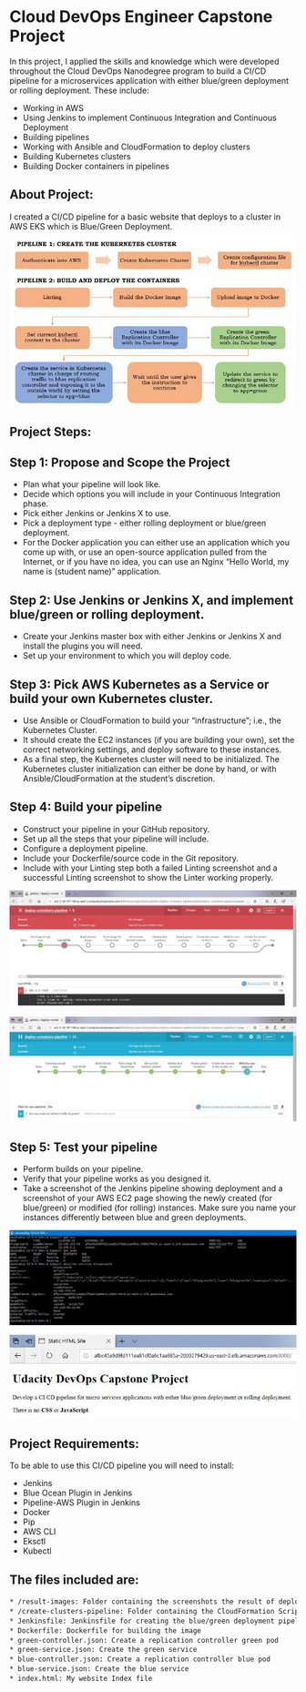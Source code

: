# Cloud DevOps Engineer Capstone Project
In this project, I applied the skills and knowledge which were developed throughout the Cloud DevOps Nanodegree program to build a CI/CD pipeline for a microservices application with either blue/green deployment or rolling deployment. These include:
* Working in AWS
* Using Jenkins to implement Continuous Integration and Continuous Deployment
* Building pipelines
* Working with Ansible and CloudFormation to deploy clusters
* Building Kubernetes clusters
* Building Docker containers in pipelines

## About Project: 

I created a CI/CD pipeline for a basic website that deploys to a cluster in AWS EKS which is Blue/Green Deployment.

![img-1](result-images/project-img.JPG)

## Project Steps:

## Step 1: Propose and Scope the Project
* Plan what your pipeline will look like.
* Decide which options you will include in your Continuous Integration phase.
* Pick either Jenkins or Jenkins X to use.
* Pick a deployment type - either rolling deployment or blue/green deployment.
* For the Docker application you can either use an application which you come up with, or use an open-source application pulled from the Internet, or if you have no idea, you can use an Nginx “Hello World, my name is (student name)” application.
## Step 2: Use Jenkins or Jenkins X, and implement blue/green or rolling deployment.
* Create your Jenkins master box with either Jenkins or Jenkins X and install the plugins you will need.
* Set up your environment to which you will deploy code.
## Step 3: Pick AWS Kubernetes as a Service or build your own Kubernetes cluster.
* Use Ansible or CloudFormation to build your “infrastructure”; i.e., the Kubernetes Cluster.
* It should create the EC2 instances (if you are building your own), set the correct networking settings, and deploy software to these instances.
* As a final step, the Kubernetes cluster will need to be initialized. The Kubernetes cluster initialization can either be done by hand, or with Ansible/CloudFormation at the student’s discretion.
## Step 4: Build your pipeline
* Construct your pipeline in your GitHub repository.
* Set up all the steps that your pipeline will include.
* Configure a deployment pipeline.
* Include your Dockerfile/source code in the Git repository.
* Include with your Linting step both a failed Linting screenshot and a successful Linting screenshot to show the Linter working properly.

![img-2](result-images/failed-linting-snapshot.JPG)

![img-3](result-images/passed-linting-snapshot.JPG)

## Step 5: Test your pipeline
* Perform builds on your pipeline.
* Verify that your pipeline works as you designed it.
* Take a screenshot of the Jenkins pipeline showing deployment and a screenshot of your AWS EC2 page showing the newly created (for blue/green) or modified (for rolling) instances. Make sure you name your instances differently between blue and green deployments.

![img-4](result-images/12_Kubernetes_Services.JPG)

![img-5](result-images/website-snapshot.JPG)

## Project Requirements:

To be able to use this CI/CD pipeline you will need to install:

* Jenkins
* Blue Ocean Plugin in Jenkins
* Pipeline-AWS Plugin in Jenkins
* Docker
* Pip
* AWS CLI
* Eksctl
* Kubectl

## The files included are:
```sh
* /result-images: Folder containing the screenshots the result of deploy
* /create-clusters-pipeline: Folder containing the CloudFormation Script of the create Cluster Pipeline file 
* Jenkinsfile: Jenkinsfile for creating the blue/green deployment pipeline
* Dockerfile: Dockerfile for building the image 
* green-controller.json: Create a replication controller green pod
* green-service.json: Create the green service
* blue-controller.json: Create a replication controller blue pod
* blue-service.json: Create the blue service
* index.html: My website Index file
```
